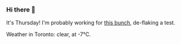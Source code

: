 ### Hi there :wave:

It's Thursday! I'm probably working for [this bunch](https://github.com/kohofinancial), de-flaking a test.

Weather in Toronto: clear, at -7°C.
